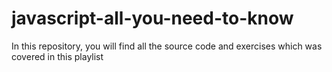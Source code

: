 # javascript-all-you-need-to-know
In this repository, you will find all the source code and exercises which was covered in this playlist 
